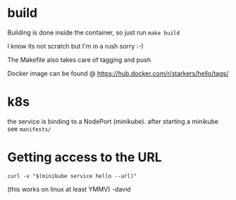 # build

Building is done inside the container, so just run `make build`

I know its not scratch but I'm in a rush sorry :-)


The Makefile also takes care of tagging and push


Docker image can be found @
https://hub.docker.com/r/starkers/hello/tags/

# k8s

the service is binding to a NodePort (minikube). after starting a minikube see `manifests/`

# Getting access to the URL

```
curl -v "$(minikube service hello --url)"
```

(this works on linux at least YMMV)  -david
